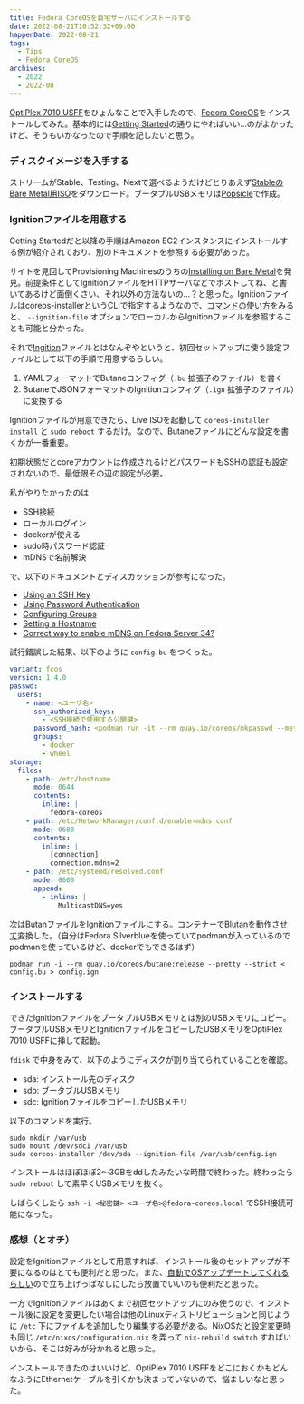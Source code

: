 ```yaml
---
title: Fedora CoreOSを自宅サーバにインストールする
date: 2022-08-21T10:52:32+09:00
happenDate: 2022-08-21
tags:
  - Tips
  - Fedora CoreOS
archives:
  - 2022
  - 2022-08
---
```


[OptiPlex 7010 USFF](https://www.dell.com/support/home/ja-jp/product-support/product/optiplex-7010/docs)をひょんなことで入手したので、[Fedora CoreOS](https://getfedora.org/ja/coreos?stream=stable)をインストールしてみた。基本的には[Getting Started](https://docs.fedoraproject.org/en-US/fedora-coreos/getting-started/)の通りにやればいい…のがよかったけど、そうもいかなったので手順を記したいと思う。

### ディスクイメージを入手する

ストリームがStable、Testing、Nextで選べるようだけどとりあえず[StableのBare Metal用ISO](https://getfedora.org/ja/coreos/download?tab=metal_virtualized&stream=stable&arch=x86_64)をダウンロード。ブータブルUSBメモリは[Popsicle](https://github.com/pop-os/popsicle)で作成。

### Ignitionファイルを用意する

Getting Startedだと以降の手順はAmazon EC2インスタンスにインストールする例が紹介されており、別のドキュメントを参照する必要があった。

サイトを見回してProvisioning Machinesのうちの[Installing on Bare Metal](https://docs.fedoraproject.org/en-US/fedora-coreos/bare-metal/)を発見。前提条件としてIgnitionファイルをHTTPサーバなどでホストしてね、と書いてあるけど面倒くさい、それ以外の方法ないの…？と思った。Ignitionファイルはcoreos-installerというCLIで指定するようなので、[コマンドの使い方](https://coreos.github.io/coreos-installer/cmd/install/)をみると、 `--ignition-file` オプションでローカルからIgnitionファイルを参照することも可能と分かった。

それで[Ingition](https://docs.fedoraproject.org/en-US/fedora-coreos/producing-ign/)ファイルとはなんぞやというと、初回セットアップに使う設定ファイルとして以下の手順で用意するらしい。

1. YAMLフォーマットでButaneコンフィグ（`.bu` 拡張子のファイル）を書く
2. ButaneでJSONフォーマットのIgnitionコンフィグ（`.ign` 拡張子のファイル）に変換する

Ignitionファイルが用意できたら、Live ISOを起動して `coreos-installer install` と `sudo reboot` するだけ。なので、Butaneファイルにどんな設定を書くかが一番重要。


初期状態だとcoreアカウントは作成されるけどパスワードもSSHの認証も設定されないので、最低限その辺の設定が必要。

私がやりたかったのは

- SSH接続
- ローカルログイン
- dockerが使える
- sudo時パスワード認証
- mDNSで名前解決

で、以下のドキュメントとディスカッションが参考になった。

- [Using an SSH Key](https://docs.fedoraproject.org/en-US/fedora-coreos/authentication/#_using_an_ssh_key)
- [Using Password Authentication](https://docs.fedoraproject.org/en-US/fedora-coreos/authentication/#_using_password_authentication)
- [Configuring Groups](https://docs.fedoraproject.org/en-US/fedora-coreos/authentication/#_configuring_groups)
- [Setting a Hostname](https://docs.fedoraproject.org/en-US/fedora-coreos/hostname/)
- [Correct way to enable mDNS on Fedora Server 34?](https://discussion.fedoraproject.org/t/correct-way-to-enable-mdns-on-fedora-server-34/34641)

試行錯誤した結果、以下のように `config.bu` をつくった。

```yaml
variant: fcos
version: 1.4.0
passwd:
  users:
    - name: <ユーザ名>
      ssh_authorized_keys:
        - <SSH接続で使用する公開鍵>
      password_hash: <podman run -it --rm quay.io/coreos/mkpasswd --method=yescryptして得られるハッシュ>
      groups:
        - docker
        - wheel
storage:
  files:
    - path: /etc/hostname
      mode: 0644
      contents:
        inline: |
          fedora-coreos
    - path: /etc/NetworkManager/conf.d/enable-mdns.conf
      mode: 0600
      contents:
        inline: |
          [connection]
          connection.mdns=2
    - path: /etc/systemd/resolved.conf
      mode: 0600
      append:
        - inline: |
            MulticastDNS=yes
```

次はButanファイルをIgnitionファイルにする。[コンテナーでBlutanを動作させて](https://docs.fedoraproject.org/en-US/fedora-coreos/producing-ign/#_via_a_container_with_podman_or_docker)変換した。（自分はFedora Silverblueを使っていてpodmanが入っているのでpodmanを使っているけど、dockerでもできるはず）

```shell
podman run -i --rm quay.io/coreos/butane:release --pretty --strict < config.bu > config.ign
```

### インストールする

できたIgnitionファイルをブータブルUSBメモリとは別のUSBメモリにコピー。ブータブルUSBメモリとIgnitionファイルをコピーしたUSBメモリをOptiPlex 7010 USFFに挿して起動。

`fdisk` で中身をみて、以下のようにディスクが割り当てられていることを確認。

- sda: インストール先のディスク
- sdb: ブータブルUSBメモリ
- sdc: IgnitionファイルをコピーしたUSBメモリ

以下のコマンドを実行。

```
sudo mkdir /var/usb
sudo mount /dev/sdc1 /var/usb
sudo coreos-installer /dev/sda --ignition-file /var/usb/config.ign
```

インストールはほぼほぼ2～3GBをddしたみたいな時間で終わった。終わったら `sudo reboot` して素早くUSBメモリを抜く。

しばらくしたら `ssh -i <秘密鍵> <ユーザ名>@fedora-coreos.local` でSSH接続可能になった。

### 感想（とオチ）

設定をIgnitionファイルとして用意すれば、インストール後のセットアップが不要になるのはとても便利だと思った。また、[自動でOSアップデートしてくれるらしい](https://docs.fedoraproject.org/en-US/fedora-coreos/auto-updates/)ので立ち上げっぱなしにしたら放置でいいのも便利だと思った。

一方でIgnitionファイルはあくまで初回セットアップにのみ使うので、インストール後に設定を変更したい場合は他のLinuxディストリビューションと同じように `/etc` 下にファイルを追加したり編集する必要がある。NixOSだと設定変更時も同じ `/etc/nixos/configuration.nix` を弄って `nix-rebuild switch` すればいいから、そこは好みが分かれると思った。

インストールできたのはいいけど、OptiPlex 7010 USFFをどこにおくかもどんなふうにEthernetケーブルを引くかも決まっていないので、悩ましいなと思った。
